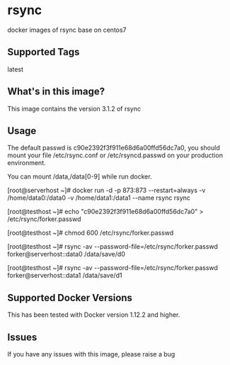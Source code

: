 # rsync
docker images of rsync base on centos7

## Supported Tags
latest


## What's in this image?
This image contains the version 3.1.2 of rsync


## Usage
The default passwd is c90e2392f3f911e68d6a00ffd56dc7a0, you should mount your file /etc/rsync.conf or /etc/rsyncd.passwd on your production environment.

You can mount /data,/data[0-9] while run docker.

[root@serverhost ~]# docker run -d -p 873:873 --restart=always -v /home/data0:/data0 -v /home/data1:/data1 --name rsync rsync

[root@testhost ~]# echo "c90e2392f3f911e68d6a00ffd56dc7a0" > /etc/rsync/forker.passwd

[root@testhost ~]# chmod 600 /etc/rsync/forker.passwd

[root@testhost ~]# rsync -av --password-file=/etc/rsync/forker.passwd forker@serverhost::data0 /data/save/d0

[root@testhost ~]# rsync -av --password-file=/etc/rsync/forker.passwd forker@serverhost::data1 /data/save/d1


## Supported Docker Versions
This has been tested with Docker version 1.12.2 and higher.

## Issues
If you have any issues with this image, please raise a bug

